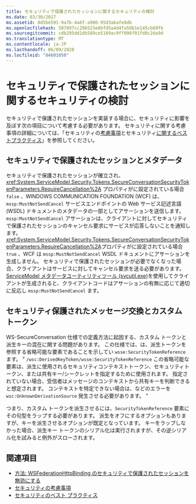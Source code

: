 ```yaml
---
title: セキュリティで保護されたセッションに関するセキュリティの検討
ms.date: 03/30/2017
ms.assetid: 0d5be591-9a7b-4a6f-a906-95d3abafe8db
ms.openlocfilehash: 587897cc296523e0bfd5a4d4fa50b1e145cb69fb
ms.sourcegitcommit: cdb295dd1db589ce5169ac9ff096f01fd0c2da9d
ms.translationtype: MT
ms.contentlocale: ja-JP
ms.lasthandoff: 06/09/2020
ms.locfileid: "84601050"
---
```

# <a name="security-considerations-for-secure-sessions"></a>セキュリティで保護されたセッションに関するセキュリティの検討
セキュリティで保護されたセッションを実装する場合に、セキュリティに影響を及ぼす次の項目について考慮する必要があります。 セキュリティに関する考慮事項の詳細については、「セキュリティの[考慮事項](security-considerations-in-wcf.md)とセキュリティ[に関するベストプラクティス](best-practices-for-security-in-wcf.md)」を参照してください。  
  
## <a name="secure-sessions-and-metadata"></a>セキュリティで保護されたセッションとメタデータ  
 セキュリティで保護されたセッションが確立され、 <xref:System.ServiceModel.Security.Tokens.SecureConversationSecurityTokenParameters.RequireCancellation%2A> プロパティがに設定されている場合 `false` 、WINDOWS COMMUNICATION FOUNDATION (WCF) は、 `mssp:MustNotSendCancel` サービスエンドポイントの Web サービス記述言語 (WSDL) ドキュメントのメタデータの一部としてアサーションを送信します。 `mssp:MustNotSendCancel` アサーションは、クライアントに対してセキュリティで保護されたセッションのキャンセル要求にサービスが応答しないことを通知します。 <xref:System.ServiceModel.Security.Tokens.SecureConversationSecurityTokenParameters.RequireCancellation%2A>プロパティがに設定されている場合 `true` 、WCF は `mssp:MustNotSendCancel` WSDL ドキュメントにアサーションを生成しません。 セキュリティで保護されたセッションが必要でなくなった場合、クライアントはサービスに対してキャンセル要求を送る必要があります。 [ServiceModel メタデータユーティリティツール (svcutil.exe)](../servicemodel-metadata-utility-tool-svcutil-exe.md)を使用してクライアントが生成されると、クライアントコードはアサーションの有無に応じて適切に反応し `mssp:MustNotSendCancel` ます。  
  
## <a name="secure-conversations-and-custom-tokens"></a>セキュリティ保護されたメッセージ交換とカスタム トークン  
 WS-SecureConversation 仕様での定義方法に起因する、カスタム トークンと派生キーの混在に関する問題があります。 この仕様では、は、派生トークンを参照する省略可能な要素であることを示してい `wsse:SecurityTokenReference` ます。 " `/wsc:DerivedKeyToken/wsse:SecurityTokenReference` この省略可能な要素は、派生に使用されるセキュリティコンテキストトークン、セキュリティトークン、または共有キー/シークレットを指定するために使用されます。 指定されていない場合、受信者はメッセージのコンテキストから共有キーを判断できると想定されます。 コンテキストを特定できない場合は、などのエラーを `wsc:UnknownDerivationSource` 発生させる必要があります。 "  
  
 つまり、カスタム トークンを派生させるには、`SecurityTokenReference` 要素にその句型をラップする必要があります。 派生をオフにするオプションもありますが、キーを派生させるオプションが既定となっています。 キーをラップしなかった場合、派生キー トークンのシリアル化は実行されますが、その逆シリアル化を試みると例外がスローされます。  
  
## <a name="see-also"></a>関連項目

- [方法: WSFederationHttpBinding のセキュリティで保護されたセッションを無効にする](how-to-disable-secure-sessions-on-a-wsfederationhttpbinding.md)
- [セキュリティの考慮事項](security-considerations-in-wcf.md)
- [セキュリティのベスト プラクティス](best-practices-for-security-in-wcf.md)
